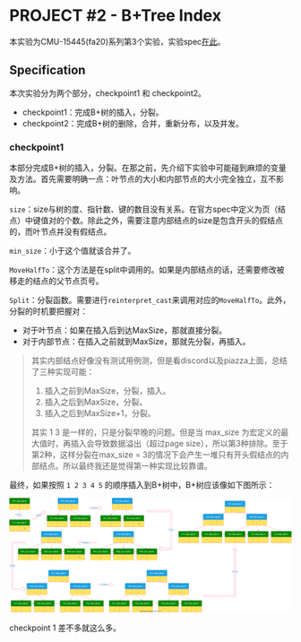 # PROJECT #2 - B+Tree Index

本实验为CMU-15445(fa20)系列第3个实验，实验spec[在此](https://15445.courses.cs.cmu.edu/fall2020/project2/)。

## Specification

本次实验分为两个部分，checkpoint1 和 checkpoint2。

- checkpoint1：完成B+树的插入，分裂。
- checkpoint2：完成B+树的删除，合并，重新分布，以及并发。

### checkpoint1

本部分完成B+树的插入，分裂。在那之前，先介绍下实验中可能碰到麻烦的变量及方法。首先需要明确一点：叶节点的大小和内部节点的大小完全独立，互不影响。

`size`：size与树的度、指针数、键的数目没有关系。在官方spec中定义为页（结点）中键值对的个数。除此之外，需要注意内部结点的size是包含开头的假结点的，而叶节点并没有假结点。

`min_size`：小于这个值就该合并了。

`MoveHalfTo`：这个方法是在split中调用的。如果是内部结点的话，还需要修改被移走的结点的父节点页号。

`Split`：分裂函数。需要进行`reinterpret_cast`来调用对应的`MoveHalfTo`。此外，分裂的时机要把握对：

- 对于叶节点：如果在插入后到达MaxSize，那就直接分裂。
- 对于内部节点：在插入之前就到MaxSize，那就先分裂，再插入。

> 其实内部结点好像没有测试用例测，但是看discord以及piazza上面，总结了三种实现可能：
> 
> 1. 插入之前到MaxSize，分裂，插入。
> 2. 插入之后到MaxSize，分裂。
> 3. 插入之后到MaxSize+1，分裂。
> 
> 其实 1 3 是一样的，只是分裂早晚的问题。但是当 max_size 为宏定义的最大值时，再插入会导致数据溢出（超过page size），所以第3种排除。至于第2种，这样分裂在max_size = 3的情况下会产生一堆只有开头假结点的内部结点。所以最终我还是觉得第一种实现比较靠谱。

最终，如果按照 `1 2 3 4 5` 的顺序插入到B+树中，B+树应该像如下图所示：

![Insertion](./assets/Insertion_with_split.svg)

checkpoint 1 差不多就这么多。
